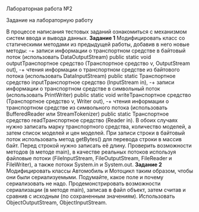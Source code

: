 Лабораторная работа №2

Задание на лабораторную работу

В процессе написания тестовых заданий ознакомиться с механизмом систем ввода и вывода данных.
**Задание 1**
Модифицировать класс со статическими методами из предыдущей работы, добавив в него новые методы:
-+ записи информации о транспортном средстве в байтовый поток (использовать DataOutputStream)
  public static void outputТранспортное средство (Транспортное средство v, OutputStream out),
-+ чтения информации о транспортном средстве из байтового потока (использовать DataInputStream)
  public static Транспортное средство inputТранспортное средство (InputStream in),
-+ записи информации о транспортном средстве в символьный поток (использовать PrintWriter)
  public static void writeТранспортное средство (Транспортное средство v, Writer out),
-+ чтения информации о транспортном средстве из символьного потока (использовать BufferedReader или StreamTokenizer)
  public static Транспортное средство readТранспортное средство (Reader in).
  В обоих случаях нужно записать марку транспортного средства, количество моделей, а затем список моделей и цен моделей. При записи строки в байтовый поток использовать метод getBytes() для перевода строки в массив байт. Перед строкой нужно записать её длину.
  Проверить возможности методов (в методе main), в качестве реальных потоков используя файловые потоки (FileInputStream, FileOutputStream, FileReader и FileWriter), а также потоки System.in и System.out.
**Задание 2**
  Модифицировать классы Автомобиль и Мотоцикл таким образом, чтобы они были сериализуемыми. Подумайте, какое поле и почему сериализовать не надо.
  Продемонстрировать возможности сериализации (в методе main), записав в файл объект, затем считав и сравнив с исходным (по сохраненным значениям). Использовать ObjectOutputStream, ObjectInputStream. 
